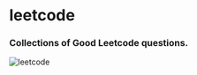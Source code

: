 # leetcode

### Collections of Good Leetcode questions.
<img src="https://upload.wikimedia.org/wikipedia/commons/1/19/LeetCode_logo_black.png" alt="leetcode"/>
